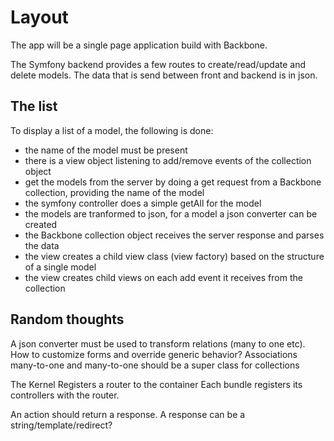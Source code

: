 # Layout

The app will be a single page application build with Backbone.

The Symfony backend provides a few routes to create/read/update and delete models. The data that is send between front 
and backend is in json.

## The list
To display a list of a model, the following is done:

- the name of the model must be present
- there is a view object listening to add/remove events of the collection object
- get the models from the server by doing a get request from a Backbone collection, providing the name of the model
- the symfony controller does a simple getAll for the model
- the models are tranformed to json, for a model a json converter can be created
- the Backbone collection object receives the server response and parses the data
- the view creates a child view class (view factory) based on the structure of a single model
- the view creates child views on each add event it receives from the collection


## Random thoughts
A json converter must be used to transform relations (many to one etc).
How to customize forms and override generic behavior?
Associations many-to-one and many-to-one should be a super class for collections

The Kernel
Registers a router to the container
Each bundle registers its controllers with the router.

An action should return a response. A response can be a string/template/redirect?